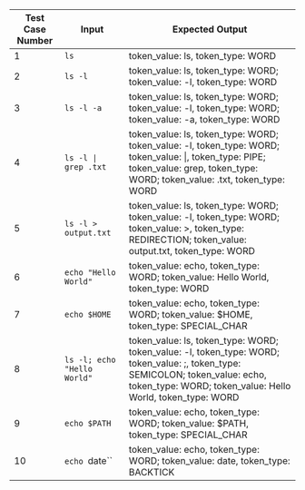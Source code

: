 | Test Case Number | Input | Expected Output |
| --- | --- | --- |
| 1 | `ls` | token_value: ls, token_type: WORD |
| 2 | `ls -l` | token_value: ls, token_type: WORD; token_value: -l, token_type: WORD |
| 3 | `ls -l -a` | token_value: ls, token_type: WORD; token_value: -l, token_type: WORD; token_value: -a, token_type: WORD |
| 4 | `ls -l \| grep .txt` | token_value: ls, token_type: WORD; token_value: -l, token_type: WORD; token_value: \|, token_type: PIPE; token_value: grep, token_type: WORD; token_value: .txt, token_type: WORD |
| 5 | `ls -l > output.txt` | token_value: ls, token_type: WORD; token_value: -l, token_type: WORD; token_value: >, token_type: REDIRECTION; token_value: output.txt, token_type: WORD |
| 6 | `echo "Hello World"` | token_value: echo, token_type: WORD; token_value: Hello World, token_type: WORD |
| 7 | `echo $HOME` | token_value: echo, token_type: WORD; token_value: $HOME, token_type: SPECIAL_CHAR |
| 8 | `ls -l; echo "Hello World"` | token_value: ls, token_type: WORD; token_value: -l, token_type: WORD; token_value: ;, token_type: SEMICOLON; token_value: echo, token_type: WORD; token_value: Hello World, token_type: WORD |
| 9 | `echo $PATH` | token_value: echo, token_type: WORD; token_value: $PATH, token_type: SPECIAL_CHAR |
| 10 | `echo `date`` | token_value: echo, token_type: WORD; token_value: date, token_type: BACKTICK |


